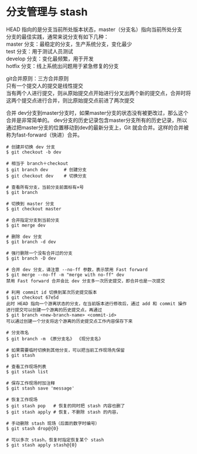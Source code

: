 # 分支管理与 stash
HEAD 指向的是分支当前所处版本状态，master（分支名）指向当前所处分支  
分支的最佳实践，通常来说分支有如下几种：  
master 分支：最稳定的分支，生产系统分支，变化最少  
test 分支：用于测试人员测试  
develop 分支：变化最频繁，用于开发  
hotfix 分支：线上系统出问题用于紧急修复的分支  

git合并原则：三方合并原则  
只有一个提交人的提交是线性提交  
当有两个人进行提交，则从原始提交点开始进行分叉出两个新的提交点，合并时将这两个提交点进行合并，则比原始提交点前进了两次提交  

合并 dev分支到master分支时，如果master分支的状态没有被更改过，那么这个合并是非常简单的。 dev分支的历史记录包含master分支所有的历史记录，所以通过把master分支的位置移动到dev的最新分支上，Git 就会合并。这样的合并被称为fast-forward（快进）合并。  

```
# 创建并切换 dev 分支
$ git checkout -b dev

# 相当于 branch＋checkout
$ git branch dev      # 创建分支
$ git checkout dev    # 切换分支

# 查看所有分支，当前分支前面标有×号
$ git branch

# 切换到 master 分支
$ git checkout master

# 合并指定分支到当前分支
$ git merge dev

# 删除 dev 分支
$ git branch -d dev

# 强行删除一个没有合并过的分支
$ git branch -D dev

# 合并 dev 分支，请注意 --no-ff 参数，表示禁用 Fast forward
$ git merge --no-ff -m "merge with no-ff" dev
禁用 Fast forward 合并会比 dev 分支多一次历史提交，即合并也是一次提交

# 利用 commit id 切换到某次历史提交版本
$ git checkout 67e5d
此时 HEAD 指向一个游离状态的分支，在当前版本进行修改后，通过 add 和 commit 操作进行提交可以创建一个游离的历史提交点，再通过
$ git branch <new-branch-name> <commit-id>
可以通过创建一个分支将这个游离的历史提交点工作内容保存下来

# 分支改名
$ git branch -m 《原分支名》 《现分支名》

# 如果需要临时切换到其他分支，可以把当前工作现场先保留
$ git stash

# 查看工作现场列表
$ git stash list

# 保存工作现场时加注释
$ git stash save 'message'

# 恢复工作现场
$ git stash pop   # 恢复的同时把 stash 内容也删了
$ git stash apply # 恢复，不删除 stash 的内容，

# 手动删除 stash 现场（后面的数字时编号）
$ git stash drop@{0}

# 可以多次 stash，恢复时指定恢复某个 stash
$ git stash apply stash@{0}

```